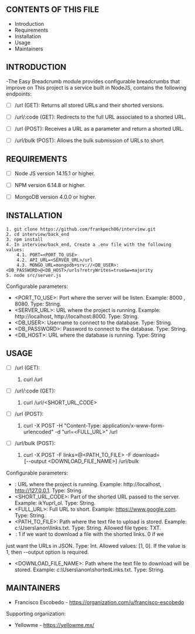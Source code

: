 CONTENTS OF THIS FILE
---------------------

 * Introduction
 * Requirements
 * Installation
 * Usage
 * Maintainers


INTRODUCTION
------------

-The Easy Breadcrumb module provides configurable breadcrumbs that improve on
This project is a service built in NodeJS, contains the following endpoints:
- [ ] /url (GET): Returns all stored URLs and their shorted versions.
- [ ] /url/:code (GET): Redirects to the full URL associated to a shorted URL.
- [ ] /url (POST): Receives a URL as a parameter and return a shorted URL.
- [ ] /url/bulk (POST): Allows the bulk submission of URLs to short.


REQUIREMENTS
------------

- [ ] Node JS version 14.15.1 or higher.
- [ ] NPM version 6.14.8 or higher.
- [ ] MongoDB version 4.0.0 or higher.


INSTALLATION
------------

    1. git clone https://github.com/frankpech06/interview.git
    2. cd interview/back_end
    3. npm install
    4. In interview/back_end, Create a .env file with the following values:
        4.1. PORT=<PORT_TO_USE>
        4.2. API_URL=<SERVER_URL>/url
        4.3. MONGO_URL=mongodb+srv://<DB_USER>:<DB_PASSWORD>@<DB_HOST>/urls?retryWrites=true&w=majority
    5. node src/server.js

Configurable parameters:
 * <PORT_TO_USE>: Port where the server will be listen. Example: 8000
 , 8080. Type: String.
 * <SERVER_URL>: URL where the project is running. Example: http://localhost, 
 http://localhost:8000. Type: String.
 * <DB_USER>: Username to connect to the database. Type: String.
 * <DB_PASSWORD>: Password to connect to the database. Type: String. 
 * <DB_HOST>: URL where the database is running. Type: String


USAGE
-------------

- [ ] /url (GET):

    1. curl <HOSTNAME>/url

- [ ] /url/:code (GET):

    1. curl <HOSTNAME>/url/<SHORT_URL_CODE>

- [ ] /url (POST):

    1. curl -X POST -H "Content-Type: application/x-www-form-urlencoded" 
    -d "url=<FULL_URL>" <HOSTNAME>/url

- [ ] /url/bulk (POST):

    1. curl -X POST -F links=@<PATH_TO_FILE> -F download=<OPTION> 
    [--output <DOWNLOAD_FILE_NAME>] <HOSTNAME>/url/bulk

Configurable parameters:
 * <HOSTNAME>: URL where the project is running. Example: http://localhost, 
 http://127.0.0.1. Type: String.
 * <SHORT_URL_CODE>: Part of the shorted URL passed to the server. 
 Example: ikYuprl_ol. Type: String.
 * <FULL_URL>: Full URL to short. Example: https://www.google.com. Type: String.
 * <PATH_TO_FILE>: Path where the text file to upload is stored. Example:
 c:\Users\anon\links.txt. Type: String. Allowed file types: TXT.
 * <OPTION>: 1 if we want to download a file with the shorted links. 0 if we
 just want the URLs in JSON. Type: Int. Allowed values: [1, 0].
 If the value is 1, then --output option is required.
 * <DOWNLOAD_FILE_NAME>: Path where the text file to download will be stored. 
 Example: c:\Users\anon\shortedLinks.txt. Type: String.


MAINTAINERS
-----------

 * Francisco Escobedo - https://organization.com/u/francisco-escobedo

Supporting organization:

 * Yellowme - https://yellowme.mx/
